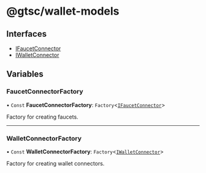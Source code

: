 # @gtsc/wallet-models

## Interfaces

- [IFaucetConnector](interfaces/IFaucetConnector.md)
- [IWalletConnector](interfaces/IWalletConnector.md)

## Variables

### FaucetConnectorFactory

• `Const` **FaucetConnectorFactory**: `Factory`\<[`IFaucetConnector`](interfaces/IFaucetConnector.md)\>

Factory for creating faucets.

---

### WalletConnectorFactory

• `Const` **WalletConnectorFactory**: `Factory`\<[`IWalletConnector`](interfaces/IWalletConnector.md)\>

Factory for creating wallet connectors.

